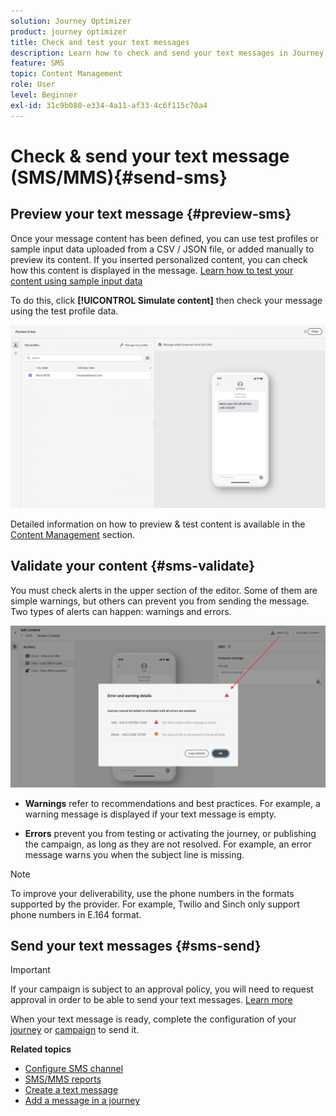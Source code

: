 ```yaml
---
solution: Journey Optimizer
product: journey optimizer
title: Check and test your text messages
description: Learn how to check and send your text messages in Journey Optimizer
feature: SMS
topic: Content Management
role: User
level: Beginner
exl-id: 31c9b080-e334-4a11-af33-4c6f115c70a4
---
```

# Check & send your text message (SMS/MMS){#send-sms}

## Preview your text message {#preview-sms}

Once your message content has been defined, you can use test profiles or sample input data uploaded from a CSV / JSON file, or added manually to preview its content. If you inserted personalized content, you can check how this content is displayed in the message. [Learn how to test your content using sample input data](../test-approve/simulate-sample-input.md)

To do this, click **[!UICONTROL Simulate content]** then check your message using the test profile data.

![](assets/sms_preview_2.png)

Detailed information on how to preview & test content is available in the [Content Management](../content-management/preview-test.md) section.

## Validate your content {#sms-validate}

You must check alerts in the upper section of the editor. Some of them are simple warnings, but others can prevent you from sending the message. Two types of alerts can happen: warnings and errors.

![](assets/sms-alert-button.png)

* **Warnings** refer to recommendations and best practices. For example, a warning message is displayed if your text message is empty.

* **Errors** prevent you from testing or activating the journey, or publishing the campaign, as long as they are not resolved. For example, an error message warns you when the subject line is missing.


>[!NOTE]
>
> To improve your deliverability, use the phone numbers in the formats supported by the provider. For example, Twilio and Sinch only support phone numbers in E.164 format.

## Send your text messages {#sms-send}

>[!IMPORTANT]
>
> If your campaign is subject to an approval policy, you will need to request approval in order to be able to send your text messages. [Learn more](../test-approve/gs-approval.md)

When your text message is ready, complete the configuration of your [journey](../building-journeys/journey-gs.md) or [campaign](../campaigns/create-campaign.md) to send it.

**Related topics**

* [Configure SMS channel](sms-configuration.md)
* [SMS/MMS reports](../reports/journey-global-report-cja-sms.md)
* [Create a text message](create-sms.md)
* [Add a message in a journey](../building-journeys/journeys-message.md)
